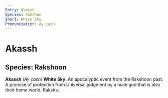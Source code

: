 ```yaml
---
Entry: Akassh
Species: Rakshon
Short: White Sky
Pronunciation: Ay cash
---
```

# Akassh

## Species: Rakshoon

**Akassh** *(Ay cash)* **White Sky**. An apocalyptic event from the Rakshoon past. A promise of protection from Universal judgment by a male god that is also their home world, Raksha.
